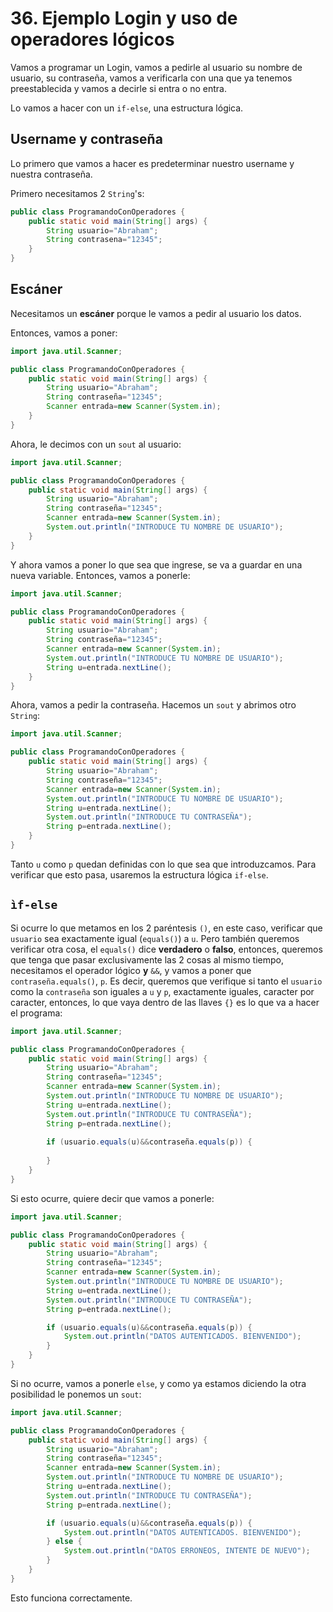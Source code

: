 # 36. Ejemplo Login y uso de operadores lógicos

Vamos a programar un Login, vamos a pedirle al usuario su nombre de usuario, su contraseña, vamos a verificarla con una que ya tenemos
preestablecida y vamos a decirle si entra o no entra.

Lo vamos a hacer con un `if-else`, una estructura lógica.

## Username y contraseña

Lo primero que vamos a hacer es predeterminar nuestro username y nuestra contraseña.

Primero necesitamos 2 `String`'s:

```java
public class ProgramandoConOperadores {
    public static void main(String[] args) {
        String usuario="Abraham";
        String contrasena="12345";
    }
}
```

## Escáner

Necesitamos un **escáner** porque le vamos a pedir al usuario los datos.

Entonces, vamos a poner:

```java
import java.util.Scanner;

public class ProgramandoConOperadores {
    public static void main(String[] args) {
        String usuario="Abraham";
        String contraseña="12345";
        Scanner entrada=new Scanner(System.in);
    }
}
```

Ahora, le decimos con un `sout` al usuario:

```java
import java.util.Scanner;

public class ProgramandoConOperadores {
    public static void main(String[] args) {
        String usuario="Abraham";
        String contraseña="12345";
        Scanner entrada=new Scanner(System.in);
        System.out.println("INTRODUCE TU NOMBRE DE USUARIO");
    }
}
```

Y ahora vamos a poner lo que sea que ingrese, se va a guardar en una nueva variable. Entonces, vamos a ponerle:

```java
import java.util.Scanner;

public class ProgramandoConOperadores {
    public static void main(String[] args) {
        String usuario="Abraham";
        String contraseña="12345";
        Scanner entrada=new Scanner(System.in);
        System.out.println("INTRODUCE TU NOMBRE DE USUARIO");
        String u=entrada.nextLine();
    }
}
```

Ahora, vamos a pedir la contraseña. Hacemos un `sout` y abrimos otro `String`:

```java
import java.util.Scanner;

public class ProgramandoConOperadores {
    public static void main(String[] args) {
        String usuario="Abraham";
        String contraseña="12345";
        Scanner entrada=new Scanner(System.in);
        System.out.println("INTRODUCE TU NOMBRE DE USUARIO");
        String u=entrada.nextLine();
        System.out.println("INTRODUCE TU CONTRASEÑA");
        String p=entrada.nextLine();
    }
}
```

Tanto `u` como `p` quedan definidas con lo que sea que introduzcamos. Para verificar que esto pasa, usaremos la estructura lógica `if-else`.

## `ìf-else`

Si ocurre lo que metamos en los 2 paréntesis `()`, en este caso, verificar que `usuario` sea exactamente igual (`equals()`) a `u`. Pero
también queremos verificar otra cosa, el `equals()` dice **verdadero** o **falso**, entonces, queremos que tenga que pasar exclusivamente las 2
cosas al mismo tiempo, necesitamos el operador lógico **y** `&&`, y vamos a poner que `contraseña.equals()`, `p`.
Es decir, queremos que verifique si tanto el `usuario` como la `contraseña` son iguales a `u` y `p`, exactamente iguales, caracter por
caracter, entonces, lo que vaya dentro de las llaves `{}` es lo que va a hacer el programa:

```java
import java.util.Scanner;

public class ProgramandoConOperadores {
    public static void main(String[] args) {
        String usuario="Abraham";
        String contraseña="12345";
        Scanner entrada=new Scanner(System.in);
        System.out.println("INTRODUCE TU NOMBRE DE USUARIO");
        String u=entrada.nextLine();
        System.out.println("INTRODUCE TU CONTRASEÑA");
        String p=entrada.nextLine();
        
        if (usuario.equals(u)&&contraseña.equals(p)) {
            
        }
    }
}
```

Si esto ocurre, quiere decir que vamos a ponerle:

```java
import java.util.Scanner;

public class ProgramandoConOperadores {
    public static void main(String[] args) {
        String usuario="Abraham";
        String contraseña="12345";
        Scanner entrada=new Scanner(System.in);
        System.out.println("INTRODUCE TU NOMBRE DE USUARIO");
        String u=entrada.nextLine();
        System.out.println("INTRODUCE TU CONTRASEÑA");
        String p=entrada.nextLine();

        if (usuario.equals(u)&&contraseña.equals(p)) {
            System.out.println("DATOS AUTENTICADOS. BIENVENIDO");
        }
    }
}
```

Si no ocurre, vamos a ponerle `else`, y como ya estamos diciendo la otra posibilidad le ponemos un `sout`:

```java
import java.util.Scanner;

public class ProgramandoConOperadores {
    public static void main(String[] args) {
        String usuario="Abraham";
        String contraseña="12345";
        Scanner entrada=new Scanner(System.in);
        System.out.println("INTRODUCE TU NOMBRE DE USUARIO");
        String u=entrada.nextLine();
        System.out.println("INTRODUCE TU CONTRASEÑA");
        String p=entrada.nextLine();

        if (usuario.equals(u)&&contraseña.equals(p)) {
            System.out.println("DATOS AUTENTICADOS. BIENVENIDO");
        } else {
            System.out.println("DATOS ERRONEOS, INTENTE DE NUEVO");
        }
    }
}
```

Esto funciona correctamente.